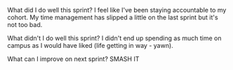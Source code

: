 What did I do well this sprint?
I feel like I've been staying accountable to my cohort. My time management has slipped a little on the last sprint but it's not too bad.

What didn't I do well this sprint?
I didn't end up spending as much time on campus as I would have liked (life getting in way - yawn).

What can I improve on next sprint?
SMASH IT
